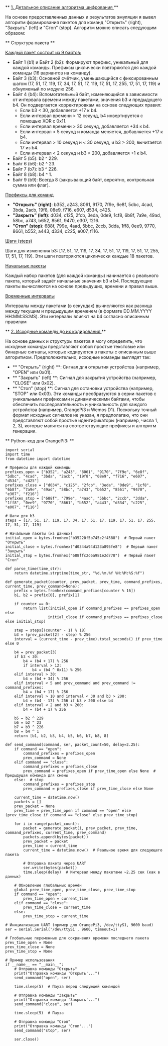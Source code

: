 ** <ins> 1. Детальное описание алгоритма шифрования </ins> **

На основе предоставленных данных и результатов эмуляции я вывел алгоритм формирования пакетов для команд "Открыть" (right), "Закрыть" (left) и "Стоп" (stop). Алгоритм можно описать следующим образом:

** Структура пакета **

<ins> Каждый пакет состоит из 9 байтов: </ins>

* Байт 1 (b1) и Байт 2 (b2): Формируют префикс, уникальный для каждой команды. Префиксы циклически повторяются для каждой команды (16 вариантов на команду).
* Байт 3 (b3): Основной счётчик, уменьшающийся с фиксированным шагом (17, 51, 17, 119, 17, 34, 17, 51, 17, 119, 17, 51, 17, 255, 17, 51, 17, 119) и обнуляемый по модулю 256.
* Байт 4 (b4): Вспомогательный байт, изменяющийся в зависимости от интервала времени между пакетами, значения b3 и предыдущего b4. Он подвергается корректировкам на основе следующих правил:
  * Если b3 < 30, добавляется +17 к b4.
  * Если интервал времени > 12 секунд, b4 инвертируется с помощью XOR с 0x11.
  * Если интервал времени > 30 секунд, добавляется +34 к b4.
  * Если интервал < 5 секунд и команда меняется, добавляется +17 к b4.
  * Если интервал > 10 секунд и < 30 секунд, и b3 > 200, вычитается 17 из b4.
  * Если интервал < 2 секунд и b3 > 200, добавляется +1 к b4.
* Байт 5 (b5): b2 ^ 229.
* Байт 6 (b6): b2 ^ 23.
* Байт 7 (b7): b3 ^ 226.
* Байт 8 (b8): b4 ^ 1.
* Байт 9 (b9): Всегда 8 (закрывающий байт, вероятно, контрольная сумма или флаг).

<ins> Префиксы для команд </ins>
* **"Открыть" (right)**: b352, a243, 8061, 9170, 7f9e, 6e8f, 5dbc, 4cad, 3bda, 2acb, 19f8, 08e9, f716, e607, d534, c425.
* **"Закрыть" (left)**: d034, c125, 2fcb, 3eda, 0de9, 1cf8, 6b8f, 7a9e, 49ad, 58bc, a743, b652, 8561, 9470, e307, f216.
* **"Стоп" (stop)**: 688f, 799e, 4aad, 5bbc, 2ccb, 3dda, 1ff8, 0ee9, 9770, 8661, b552, a443, d334, c225, e007, f116.

<ins> Шаги (steps) </ins> 

Шаги для изменения b3: [17, 51, 17, 119, 17, 34, 17, 51, 17, 119, 17, 51, 17, 255, 17, 51, 17, 119]. Эти шаги повторяются циклически каждые 18 пакетов.

<ins> Начальные пакеты </ins> 

Каждый набор пакетов (для каждой команды) начинается с реального пакета, который задаёт начальные значения b3 и b4. Последующие пакеты вычисляются на основе предыдущих, времени и правил выше.

<ins> Временные интервалы </ins> 

Интервалы между пакетами (в секундах) вычисляются как разница между текущим и предыдущим временем (в формате DD.MM.YYYY HH:MM:SS:MS). Эти интервалы влияют на b4 согласно описанным правилам


** <ins> 2. Исходные команды до их кодирования  </ins> **

На основе данных и структуры пакетов я могу определить, что исходные команды представляют собой простые текстовые или бинарные сигналы, которые кодируются в пакеты с описанным выше алгоритмом. Предположительно, исходные команды выглядят так:

* ** "Открыть" (right) **: Сигнал для открытия устройства (например, "OPEN" или 0x01).
* ** "Закрыть" (left) **: Сигнал для закрытия устройства (например, "CLOSE" или 0x02).
* ** "Стоп" (stop) **: Сигнал для остановки устройства (например, "STOP" или 0x03).
Эти команды преобразуются в серии пакетов с уникальными префиксами и динамическими байтами, чтобы обеспечить последовательность и уникальность для каждого устройства (например, OrangePi3 и Wemos D1). Поскольку точный формат исходных сигналов не указан, я предполагаю, что они представляют собой простые идентификаторы (например, числа 1, 2, 3), которые мапятся на соответствующие префиксы и алгоритм генерации.



** Python-код для OrangePi3: **
```
import serial
import time
from datetime import datetime

# Префиксы для каждой команды
prefixes_open = ["b352", "a243", "8061", "9170", "7f9e", "6e8f", "5dbc", "4cad", "3bda", "2acb", "19f8", "08e9", "f716", "e607", "d534", "c425"]
prefixes_close = ["d034", "c125", "2fcb", "3eda", "0de9", "1cf8", "6b8f", "7a9e", "49ad", "58bc", "a743", "b652", "8561", "9470", "e307", "f216"]
prefixes_stop = ["688f", "799e", "4aad", "5bbc", "2ccb", "3dda", "1ff8", "0ee9", "9770", "8661", "b552", "a443", "d334", "c225", "e007", "f116"]

# Шаги для b3
steps = [17, 51, 17, 119, 17, 34, 17, 51, 17, 119, 17, 51, 17, 255, 17, 51, 17, 119]

# Начальные пакеты (из данных)
initial_open = bytes.fromhex("b35220f5b745c2f4588")  # Первый пакет "Открыть"
initial_close = bytes.fromhex("d0344a94d123a895fe8")  # Первый пакет "Закрыть"
initial_stop = bytes.fromhex("688ffc2c6a981e2d778")  # Первый пакет "Стоп"

def parse_time(time_str):
    return datetime.strptime(time_str, "%d.%m.%Y %H:%M:%S:%f")

def generate_packet(counter, prev_packet, prev_time, command_prefixes, current_time, prev_command=None):
    prefix = bytes.fromhex(command_prefixes[counter % 16])
    b1, b2 = prefix[0], prefix[1]
    
    if counter == 0:
        return list(initial_open if command_prefixes == prefixes_open else 
                   initial_close if command_prefixes == prefixes_close else initial_stop)
    
    step = steps[(counter - 1) % 18]
    b3 = (prev_packet[2] - step) % 256
    interval = (current_time - prev_time).total_seconds() if prev_time else 0
    
    b4 = prev_packet[3]
    if b3 < 30:
        b4 = (b4 + 17) % 256
        if interval > 12:
            b4 = (b4 ^ 0x11) % 256
    elif interval > 30:
        b4 = (b4 + 34) % 256
    elif interval < 5 and prev_command and prev_command != command_prefixes:
        b4 = (b4 + 17) % 256
    elif interval > 10 and interval < 30 and b3 > 200:
        b4 = (b4 - 17) % 256 if b3 > 200 else b4
    elif interval < 2 and b3 > 200:
        b4 = (b4 + 1) % 256
    
    b5 = b2 ^ 229
    b6 = b2 ^ 23
    b7 = b3 ^ 226
    b8 = b4 ^ 1
    return [b1, b2, b3, b4, b5, b6, b7, b8, 8]

def send_command(command, ser, packet_count=50, delay=2.25):
    if command == "open":
        command_prefixes = prefixes_open
        prev_command = None
    elif command == "close":
        command_prefixes = prefixes_close
        prev_command = prefixes_open if prev_time_open else None  # Предыдущая команда для смены
    else:  # stop
        command_prefixes = prefixes_stop
        prev_command = prefixes_close if prev_time_close else None

    current_time = datetime.now()
    packets = []
    prev_packet = None
    prev_time = prev_time_open if command == "open" else (prev_time_close if command == "close" else prev_time_stop)

    for i in range(packet_count):
        packet = generate_packet(i, prev_packet, prev_time, command_prefixes, current_time, prev_command)
        packets.append(bytes(packet))
        prev_packet = packet
        prev_time = current_time
        current_time = datetime.now()  # Реальное время для следующего пакета

        # Отправка пакета через UART
        ser.write(bytes(packet))
        time.sleep(delay)  # Интервал между пакетами ~2.25 сек (как в данных)

    # Обновление глобальных времён
    global prev_time_open, prev_time_close, prev_time_stop
    if command == "open":
        prev_time_open = current_time
    elif command == "close":
        prev_time_close = current_time
    else:
        prev_time_stop = current_time

# Инициализация UART (пример для OrangePi3, /dev/ttyS1, 9600 baud)
ser = serial.Serial('/dev/ttyS1', 9600, timeout=1)

# Глобальные переменные для сохранения времени последнего пакета
prev_time_open = None
prev_time_close = None
prev_time_stop = None

# Пример использования
if __name__ == "__main__":
    # Отправка команды "Открыть"
    print("Отправка команды 'Открыть'...")
    send_command("open", ser)

    time.sleep(5)  # Пауза перед следующей командой

    # Отправка команды "Закрыть"
    print("Отправка команды 'Закрыть'...")
    send_command("close", ser)

    time.sleep(5)  # Пауза

    # Отправка команды "Стоп"
    print("Отправка команды 'Стоп'...")
    send_command("stop", ser)

    ser.close()
```

